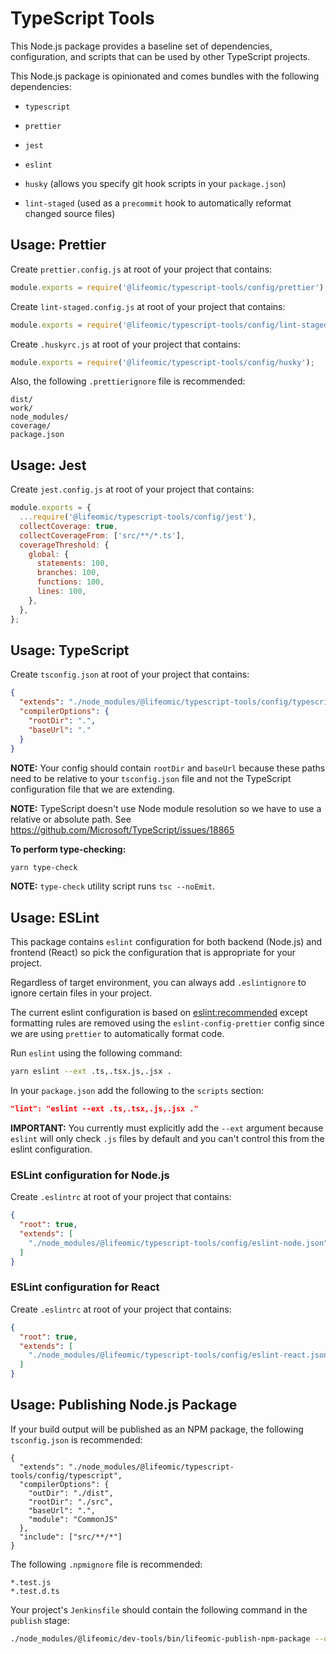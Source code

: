 # TypeScript Tools

This Node.js package provides a baseline set of dependencies, configuration, and
scripts that can be used by other TypeScript projects.

This Node.js package is opinionated and comes bundles with the following
dependencies:

- `typescript`

- `prettier`

- `jest`

- `eslint`

- `husky` (allows you specify git hook scripts in your `package.json`)

- `lint-staged` (used as a `precommit` hook to automatically reformat changed
  source files)

## Usage: Prettier

Create `prettier.config.js` at root of your project that contains:

```javascript
module.exports = require('@lifeomic/typescript-tools/config/prettier');
```

Create `lint-staged.config.js` at root of your project that contains:

```javascript
module.exports = require('@lifeomic/typescript-tools/config/lint-staged');
```

Create `.huskyrc.js` at root of your project that contains:

```javascript
module.exports = require('@lifeomic/typescript-tools/config/husky');
```

Also, the following `.prettierignore` file is recommended:

```plain
dist/
work/
node_modules/
coverage/
package.json
```

## Usage: Jest

Create `jest.config.js` at root of your project that contains:

```javascript
module.exports = {
  ...require('@lifeomic/typescript-tools/config/jest'),
  collectCoverage: true,
  collectCoverageFrom: ['src/**/*.ts'],
  coverageThreshold: {
    global: {
      statements: 100,
      branches: 100,
      functions: 100,
      lines: 100,
    },
  },
};
```

## Usage: TypeScript

Create `tsconfig.json` at root of your project that contains:

```json
{
  "extends": "./node_modules/@lifeomic/typescript-tools/config/typescript",
  "compilerOptions": {
    "rootDir": ".",
    "baseUrl": "."
  }
}
```

**NOTE:** Your config should contain `rootDir` and `baseUrl` because these paths
need to be relative to your `tsconfig.json` file and not the TypeScript
configuration file that we are extending.

**NOTE:** TypeScript doesn't use Node module resolution so we have to use a
relative or absolute path. See
<https://github.com/Microsoft/TypeScript/issues/18865>

**To perform type-checking:**

```bash
yarn type-check
```

**NOTE:** `type-check` utility script runs `tsc --noEmit`.

## Usage: ESLint

This package contains `eslint` configuration for both backend (Node.js) and
frontend (React) so pick the configuration that is appropriate for your project.

Regardless of target environment, you can always add `.eslintignore` to ignore
certain files in your project.

The current eslint configuration is based on
[eslint:recommended](https://eslint.org/docs/rules/) except formatting rules are
removed using the `eslint-config-prettier` config since we are using `prettier`
to automatically format code.

Run `eslint` using the following command:

```sh
yarn eslint --ext .ts,.tsx.js,.jsx .
```

In your `package.json` add the following to the `scripts` section:

```json
"lint": "eslint --ext .ts,.tsx,.js,.jsx ."
```

**IMPORTANT:** You currently must explicitly add the `--ext` argument because
`eslint` will only check `.js` files by default and you can't control this from
the eslint configuration.

### ESLint configuration for Node.js

Create `.eslintrc` at root of your project that contains:

```json
{
  "root": true,
  "extends": [
    "./node_modules/@lifeomic/typescript-tools/config/eslint-node.json"
  ]
}
```

### ESLint configuration for React

Create `.eslintrc` at root of your project that contains:

```json
{
  "root": true,
  "extends": [
    "./node_modules/@lifeomic/typescript-tools/config/eslint-react.json"
  ]
}
```

## Usage: Publishing Node.js Package

If your build output will be published as an NPM package, the following
`tsconfig.json` is recommended:

```plain
{
  "extends": "./node_modules/@lifeomic/typescript-tools/config/typescript",
  "compilerOptions": {
    "outDir": "./dist",
    "rootDir": "./src",
    "baseUrl": ".",
    "module": "CommonJS"
  },
  "include": ["src/**/*"]
}
```

The following `.npmignore` file is recommended:

```plain
*.test.js
*.test.d.ts
```

Your project's `Jenkinsfile` should contain the following command in the
`publish` stage:

```bash
./node_modules/@lifeomic/dev-tools/bin/lifeomic-publish-npm-package --directory ./dist --publish-tagged-commits-only
```
